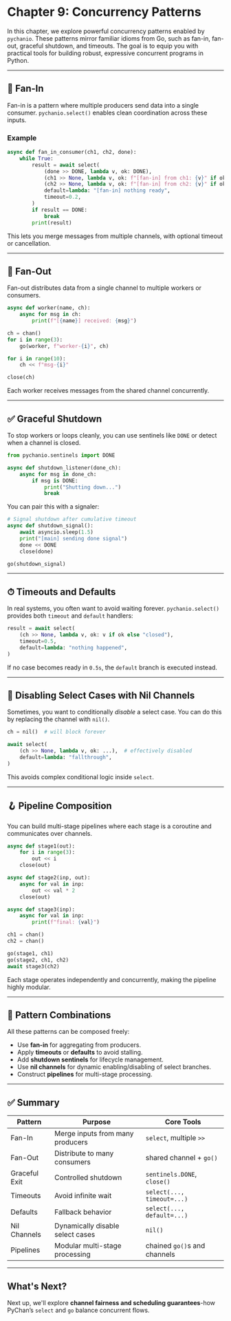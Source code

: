 
# Chapter 9: Concurrency Patterns

In this chapter, we explore powerful concurrency patterns enabled by `pychanio`. These patterns mirror familiar idioms from Go, such as fan-in, fan-out, graceful shutdown, and timeouts. The goal is to equip you with practical tools for building robust, expressive concurrent programs in Python.

---

## 🔀 Fan-In

Fan-in is a pattern where multiple producers send data into a single consumer. `pychanio.select()` enables clean coordination across these inputs.

### Example

```python
async def fan_in_consumer(ch1, ch2, done):
    while True:
        result = await select(
            (done >> DONE, lambda v, ok: DONE),
            (ch1 >> None, lambda v, ok: f"[fan-in] from ch1: {v}" if ok else None),
            (ch2 >> None, lambda v, ok: f"[fan-in] from ch2: {v}" if ok else None),
            default=lambda: "[fan-in] nothing ready",
            timeout=0.2,
        )
        if result == DONE:
            break
        print(result)
```

This lets you merge messages from multiple channels, with optional timeout or cancellation.

---

## 🍴 Fan-Out

Fan-out distributes data from a single channel to multiple workers or consumers.

```python
async def worker(name, ch):
    async for msg in ch:
        print(f"[{name}] received: {msg}")

ch = chan()
for i in range(3):
    go(worker, f"worker-{i}", ch)

for i in range(10):
    ch << f"msg-{i}"

close(ch)
```

Each worker receives messages from the shared channel concurrently.

---

## ✅ Graceful Shutdown

To stop workers or loops cleanly, you can use sentinels like `DONE` or detect when a channel is closed.

```python
from pychanio.sentinels import DONE

async def shutdown_listener(done_ch):
    async for msg in done_ch:
        if msg is DONE:
            print("Shutting down...")
            break
```

You can pair this with a signaler:

```python
# Signal shutdown after cumulative timeout
async def shutdown_signal():
    await asyncio.sleep(1.5)
    print("[main] sending done signal")
    done << DONE
    close(done)

go(shutdown_signal)
```

---

## ⏱ Timeouts and Defaults

In real systems, you often want to avoid waiting forever. `pychanio.select()` provides both `timeout` and `default` handlers:

```python
result = await select(
    (ch >> None, lambda v, ok: v if ok else "closed"),
    timeout=0.5,
    default=lambda: "nothing happened",
)
```

If no case becomes ready in `0.5s`, the `default` branch is executed instead.

---

## 🚫 Disabling Select Cases with Nil Channels

Sometimes, you want to conditionally *disable* a select case. You can do this by replacing the channel with `nil()`.

```python
ch = nil()  # will block forever

await select(
    (ch >> None, lambda v, ok: ...),  # effectively disabled
    default=lambda: "fallthrough",
)
```

This avoids complex conditional logic inside `select`.

---

## 🪝 Pipeline Composition

You can build multi-stage pipelines where each stage is a coroutine and communicates over channels.

```python
async def stage1(out):
    for i in range(3):
        out << i
    close(out)

async def stage2(inp, out):
    async for val in inp:
        out << val * 2
    close(out)

async def stage3(inp):
    async for val in inp:
        print(f"final: {val}")

ch1 = chan()
ch2 = chan()

go(stage1, ch1)
go(stage2, ch1, ch2)
await stage3(ch2)
```

Each stage operates independently and concurrently, making the pipeline highly modular.

---

## 🧪 Pattern Combinations

All these patterns can be composed freely:

* Use **fan-in** for aggregating from producers.
* Apply **timeouts** or **defaults** to avoid stalling.
* Add **shutdown sentinels** for lifecycle management.
* Use **nil channels** for dynamic enabling/disabling of select branches.
* Construct **pipelines** for multi-stage processing.

---

## ✅ Summary

| Pattern       | Purpose                          | Core Tools                   |
| ------------- | -------------------------------- | ---------------------------- |
| Fan-In        | Merge inputs from many producers | `select`, multiple `>>`      |
| Fan-Out       | Distribute to many consumers     | shared channel + `go()`      |
| Graceful Exit | Controlled shutdown              | `sentinels.DONE`, `close()`  |
| Timeouts      | Avoid infinite wait              | `select(..., timeout=...)`   |
| Defaults      | Fallback behavior                | `select(..., default=...)`   |
| Nil Channels  | Dynamically disable select cases | `nil()`                      |
| Pipelines     | Modular multi-stage processing   | chained `go()`s and channels |

---

## What's Next?

Next up, we'll explore **channel fairness and scheduling guarantees**-how PyChan’s `select` and `go` balance concurrent flows.

